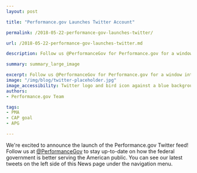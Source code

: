 ```yaml
---
layout: post

title: "Performance.gov Launches Twitter Account"

permalink: /2018-05-22-performance-gov-launches-twitter/

url: /2018-05-22-performance-gov-launches-twitter.md

description: Follow us @PerformanceGov for Performance.gov for a window into Federal agencies’ efforts to deliver on their mission, service, and stewardship objectives

summary: summary_large_image

excerpt: Follow us @PerformanceGov for Performance.gov for a window into Federal agencies’ efforts to deliver on their mission, service, and stewardship objectives
image: "/img/blog/twitter-placeholder.jpg"
image_accessibility: Twitter logo and bird icon against a blue background. 
authors:
- Performance.gov Team

tags:
- PMA
- CAP goal
- APG

---
```


We're excited to announce the launch of the Performance.gov​ Twitter feed! Follow us at [@PerformanceGov](https://twitter.com/performancegov) to stay up-to-date on how the federal government is better serving the American public. You can see our latest tweets on the left side of this News page under the navigation menu.
